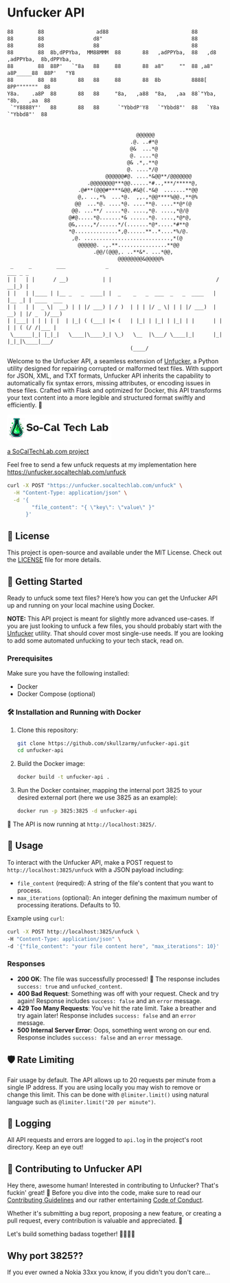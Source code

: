 # Unfucker API

```
88        88                 ad88                           88
88        88                d8"                             88
88        88                88                              88
88        88  8b,dPPYba,  MM88MMM  88       88   ,adPPYba,  88   ,d8   ,adPPYba,  8b,dPPYba,
88        88  88P'   `"8a   88     88       88  a8"     ""  88 ,a8"   a8P_____88  88P'   "Y8
88        88  88       88   88     88       88  8b          8888[     8PP"""""""  88
Y8a.    .a8P  88       88   88     "8a,   ,a88  "8a,   ,aa  88`"Yba,  "8b,   ,aa  88
 `"Y8888Y"'   88       88   88      `"YbbdP'Y8   `"Ybbd8"'  88   `Y8a  `"Ybbd8"'  88


                                          @@@@@@
                                        .@. ..#*@
                                        @&  ...*@
                                        @. ....*@
                                       @& .*,.**@
                                       @. ....*/@
                                @@@@@@#@. ....*&@@**/@@@@@@@
                          .@@@@@@@@***@@......*#..,***/*****@,
                       .@#**(@@@#****&@@,#&@(.*&@  .......**@@
                       @,. ..,*%  ...*@.  ,,.,*@@****%@@.,**@%
                      @@  ...*@. ....*@. ....**@. ....**@*(@
                     @@. ...**/ .....*@. ....,*@. ....,*@/@
                    @#@.....*@.......*& ......*@. ....,*@*@,
                    @&,....,*/......*/(.......*@*.....*#**@
                    *@..............*,@......**..*....*%/@.
                     ,@. ............................,*(@
                       @@@@@@. .,.**................**@@
                            .@@/(@@@,. ..**&*. ...*@@,
                                    @@@@@@@@&@@@@@%
 _     _        ___             _                                    ___ _ _
| |   | |      / __)           | |                                  / __|_) |
| |   | |____ | |__ _   _  ____| |  _    _   _  ___  _   _  ____   | |__ _| | ____  ___
| |   | |  _ \|  __) | | |/ ___) | / )  | | | |/ _ \| | | |/ ___)  |  __) | |/ _  )/___)
| |___| | | | | |  | |_| ( (___| |< (   | |_| | |_| | |_| | |      | |  | | ( (/ /|___ |
 \______|_| |_|_|   \____|\____)_| \_)   \__  |\___/ \____|_|      |_|  |_|_|\____|___/
                                        (____/

```

Welcome to the Unfucker API, a seamless extension of [Unfucker](https://github.com/skullzarmy/unfucker), a Python utility designed for repairing corrupted or malformed text files. With support for JSON, XML, and TXT formats, Unfucker API inherits the capability to automatically fix syntax errors, missing attributes, or encoding issues in these files. Crafted with Flask and optimized for Docker, this API transforms your text content into a more legible and structured format swiftly and efficiently. 🚀

[![SoCalTechLab.com logo - click to visit](./sctl_xs_rounded_white_text.webp)](https://socaltechlab.com/?rel=unfuckerApiGitHubRepo)

[a SoCalTechLab.com project](https://socaltechlab.com/?rel=unfuckerApiGitHubRepo)

Feel free to send a few unfuck requests at my implementation here https://unfucker.socaltechlab.com/unfuck

```bash
curl -X POST "https://unfucker.socaltechlab.com/unfuck" \
  -H "Content-Type: application/json" \
  -d '{
        "file_content": "{ \"key\": \"value\" }"
      }'
```

## 📜 License

This project is open-source and available under the MIT License. Check out the [LICENSE](./LICENSE) file for more details.

## 🚀 Getting Started

Ready to unfuck some text files? Here’s how you can get the Unfucker API up and running on your local machine using Docker.

**NOTE:** This API project is meant for slightly more advanced use-cases. If you are just looking to unfuck a few files, you should probably start with the [Unfucker](https://github.com/skullzarmy/unfucker) utility. That should cover most single-use needs. If you are looking to add some automated unfucking to your tech stack, read on.

### Prerequisites

Make sure you have the following installed:

-   Docker
-   Docker Compose (optional)

### 🛠 Installation and Running with Docker

1. Clone this repository:

    ```bash
    git clone https://github.com/skullzarmy/unfucker-api.git
    cd unfucker-api
    ```

2. Build the Docker image:

    ```bash
    docker build -t unfucker-api .
    ```

3. Run the Docker container, mapping the internal port 3825 to your desired external port (here we use 3825 as an example):
    ```bash
    docker run -p 3825:3825 -d unfucker-api
    ```

🎉 The API is now running at `http://localhost:3825/`.

## 🎈 Usage

To interact with the Unfucker API, make a POST request to `http://localhost:3825/unfuck` with a JSON payload including:

-   `file_content` (required): A string of the file's content that you want to process.
-   `max_iterations` (optional): An integer defining the maximum number of processing iterations. Defaults to 10.

Example using `curl`:

```bash
curl -X POST http://localhost:3825/unfuck \
-H "Content-Type: application/json" \
-d '{"file_content": "your file content here", "max_iterations": 10}'
```

### Responses

-   **200 OK**: The file was successfully processed! 🎉 The response includes `success: true` and `unfucked_content`.
-   **400 Bad Request**: Something was off with your request. Check and try again! Response includes `success: false` and an `error` message.
-   **429 Too Many Requests**: You've hit the rate limit. Take a breather and try again later! Response includes `success: false` and an `error` message.
-   **500 Internal Server Error**: Oops, something went wrong on our end. Response includes `success: false` and an `error` message.

## 🛡 Rate Limiting

Fair usage by default. The API allows up to 20 requests per minute from a single IP address. If you are using locally you may wish to remove or change this limit. This can be done with `@limiter.limit()` using natural language such as `@limiter.limit("20 per minute")`.

## 📝 Logging

All API requests and errors are logged to `api.log` in the project's root directory. Keep an eye out!

## 🤝 Contributing to Unfucker API

Hey there, awesome human! Interested in contributing to Unfucker? That's fuckin' great! 🎉 Before you dive into the code, make sure to read our [Contributing Guidelines](./CONTRIBUTING.md) and our rather entertaining [Code of Conduct](./CODE_OF_CONDUCT.md).

Whether it's submitting a bug report, proposing a new feature, or creating a pull request, every contribution is valuable and appreciated. 🙏

Let's build something badass together! 👩‍💻👨‍💻

## Why port 3825??

If you ever owned a Nokia 33xx you know, if you didn't you don't care...
